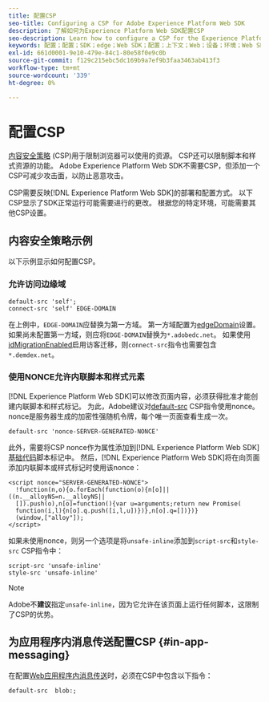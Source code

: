 ```yaml
---
title: 配置CSP
seo-title: Configuring a CSP for Adobe Experience Platform Web SDK
description: 了解如何为Experience Platform Web SDK配置CSP
seo-description: Learn how to configure a CSP for the Experience Platform Web SDK
keywords: 配置；配置；SDK；edge；Web SDK；配置；上下文；Web；设备；环境；Web SDK设置；内容安全策略；
exl-id: 661d0001-9e10-479e-84c1-80e58f0e9c0b
source-git-commit: f129c215ebc5dc169b9a7ef9b3faa3463ab413f3
workflow-type: tm+mt
source-wordcount: '339'
ht-degree: 0%

---
```


# 配置CSP

[内容安全策略](https://developer.mozilla.org/en-US/docs/Web/HTTP/Headers/Content-Security-Policy) (CSP)用于限制浏览器可以使用的资源。 CSP还可以限制脚本和样式资源的功能。 Adobe Experience Platform Web SDK不需要CSP，但添加一个CSP可减少攻击面，以防止恶意攻击。

CSP需要反映[!DNL Experience Platform Web SDK]的部署和配置方式。 以下CSP显示了SDK正常运行可能需要进行的更改。 根据您的特定环境，可能需要其他CSP设置。

## 内容安全策略示例

以下示例显示如何配置CSP。

### 允许访问边缘域

```
default-src 'self';
connect-src 'self' EDGE-DOMAIN
```

在上例中，`EDGE-DOMAIN`应替换为第一方域。 第一方域配置为[edgeDomain](../commands/configure/edgedomain.md)设置。 如果尚未配置第一方域，则应将`EDGE-DOMAIN`替换为`*.adobedc.net`。 如果使用[idMigrationEnabled](../commands/configure/idmigrationenabled.md)启用访客迁移，则`connect-src`指令也需要包含`*.demdex.net`。

### 使用NONCE允许内联脚本和样式元素

[!DNL Experience Platform Web SDK]可以修改页面内容，必须获得批准才能创建内联脚本和样式标记。 为此，Adobe建议对[default-src](https://developer.mozilla.org/en-US/docs/Web/HTTP/Headers/Content-Security-Policy/default-src) CSP指令使用nonce。 nonce是服务器生成的加密性强随机令牌，每个唯一页面查看生成一次。

```
default-src 'nonce-SERVER-GENERATED-NONCE'
```

此外，需要将CSP nonce作为属性添加到[!DNL Experience Platform Web SDK] [基础代码](../install/library.md)脚本标记中。 然后，[!DNL Experience Platform Web SDK]将在向页面添加内联脚本或样式标记时使用该nonce：

```
<script nonce="SERVER-GENERATED-NONCE">
  !function(n,o){o.forEach(function(o){n[o]||((n.__alloyNS=n.__alloyNS||
  []).push(o),n[o]=function(){var u=arguments;return new Promise(
  function(i,l){n[o].q.push([i,l,u])})},n[o].q=[])})}
  (window,["alloy"]);
</script>
```

如果未使用nonce，则另一个选项是将`unsafe-inline`添加到`script-src`和`style-src` CSP指令中：

```
script-src 'unsafe-inline'
style-src 'unsafe-inline'
```

>[!NOTE]
>
>Adobe不&#x200B;**建议**&#x200B;指定`unsafe-inline`，因为它允许在该页面上运行任何脚本，这限制了CSP的优势。

## 为应用程序内消息传送配置CSP {#in-app-messaging}

在配置[Web应用程序内消息传送](../personalization/web-in-app-messaging.md)时，必须在CSP中包含以下指令：

```
default-src  blob:;
```
